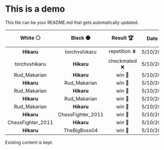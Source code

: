 # This is a demo

This file can be your README.md that gets automatically updated.

<!--START_SECTION:chessStats-->
<!-- Automatically generated with https://github.com/Balastrong/chess-stats-action -->

| White ⚪ | Black ⚫ | Result 🏆 | Date 📅 | Position 🗺️ |
|:---:|:---:|:---:|:---:|:---:|
| **Hikaru** | torchvshikaru | repetition ⏸️ | 5/10/2023 | <a href="http://www.ee.unb.ca/cgi-bin/tervo/fen.pl?select=1r2r3/5bk1/1q3p2/p1p1b1p1/P1PpPpPp/1P1B1P1P/R1PQ1NK1/8 w - -">Link</a> |
| torchvshikaru | **Hikaru** | checkmated ❌ | 5/10/2023 | <a href="http://www.ee.unb.ca/cgi-bin/tervo/fen.pl?select=r2k3q/1rp1Qp2/1p1n1Pp1/pNpP2P1/P1P1P1B1/8/1P6/2K5 b - -">Link</a> |
| Rud_Makarian | **Hikaru** | win 🥇 | 5/10/2023 | <a href="http://www.ee.unb.ca/cgi-bin/tervo/fen.pl?select=2k5/6R1/4N3/p1K5/2P5/1P6/6p1/3r3b w - -">Link</a> |
| **Hikaru** | Rud_Makarian | win 🥇 | 5/10/2023 | <a href="http://www.ee.unb.ca/cgi-bin/tervo/fen.pl?select=5rk1/p3bppp/2n1bn2/1q6/Np6/1P4P1/PB1PPPBP/R2QK2R b KQ -">Link</a> |
| Rud_Makarian | **Hikaru** | win 🥇 | 5/10/2023 | <a href="http://www.ee.unb.ca/cgi-bin/tervo/fen.pl?select=7r/p1p1kp1p/1pB1p3/4q3/2r5/P7/KPP2PRP/8 w - -">Link</a> |
| **Hikaru** | Rud_Makarian | win 🥇 | 5/10/2023 | <a href="http://www.ee.unb.ca/cgi-bin/tervo/fen.pl?select=8/8/8/8/8/1P6/K2k1p2/5B2 b - -">Link</a> |
| Rud_Makarian | **Hikaru** | win 🥇 | 5/10/2023 | <a href="http://www.ee.unb.ca/cgi-bin/tervo/fen.pl?select=6k1/2R3p1/6r1/1qBp1p1p/b2Pn2P/8/2P3P1/4Q1K1 w - -">Link</a> |
| **Hikaru** | ChessFighter_2011 | win 🥇 | 5/10/2023 | <a href="http://www.ee.unb.ca/cgi-bin/tervo/fen.pl?select=4k3/2R5/8/5K2/5PP1/8/5r2/8 b - -">Link</a> |
| ChessFighter_2011 | **Hikaru** | win 🥇 | 5/10/2023 | <a href="http://www.ee.unb.ca/cgi-bin/tervo/fen.pl?select=rk6/2p5/8/5B1p/1p2P3/pP6/2PN2b1/1K6 w - h6">Link</a> |
| **Hikaru** | TheBigBoss04 | win 🥇 | 5/10/2023 | <a href="http://www.ee.unb.ca/cgi-bin/tervo/fen.pl?select=3q4/3P1pk1/6p1/5p2/7Q/7P/5P2/3R2K1 b - -">Link</a> |

<!--END_SECTION:chessStats-->

Existing content is kept.
